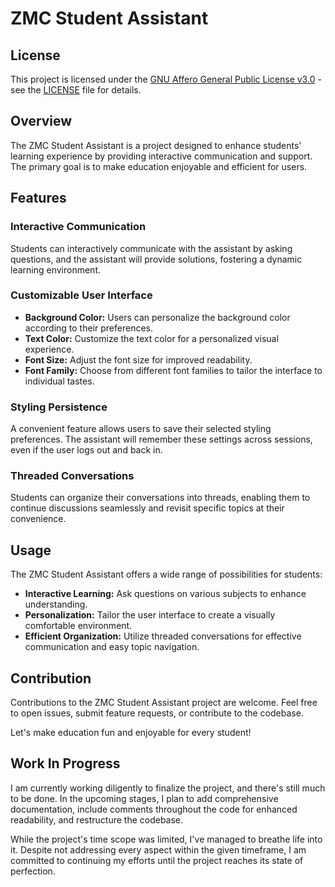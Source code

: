 # ZMC Student Assistant

## License

This project is licensed under the [GNU Affero General Public License v3.0](LICENSE) - see the [LICENSE](LICENSE) file for details.

## Overview

The ZMC Student Assistant is a project designed to enhance students' learning experience by providing interactive communication and support. The primary goal is to make education enjoyable and efficient for users.

## Features

### Interactive Communication

Students can interactively communicate with the assistant by asking questions, and the assistant will provide solutions, fostering a dynamic learning environment.

### Customizable User Interface

- **Background Color:** Users can personalize the background color according to their preferences.
- **Text Color:** Customize the text color for a personalized visual experience.
- **Font Size:** Adjust the font size for improved readability.
- **Font Family:** Choose from different font families to tailor the interface to individual tastes.

### Styling Persistence

A convenient feature allows users to save their selected styling preferences. The assistant will remember these settings across sessions, even if the user logs out and back in.

### Threaded Conversations

Students can organize their conversations into threads, enabling them to continue discussions seamlessly and revisit specific topics at their convenience.

## Usage

The ZMC Student Assistant offers a wide range of possibilities for students:

- **Interactive Learning:** Ask questions on various subjects to enhance understanding.
- **Personalization:** Tailor the user interface to create a visually comfortable environment.
- **Efficient Organization:** Utilize threaded conversations for effective communication and easy topic navigation.

## Contribution

Contributions to the ZMC Student Assistant project are welcome. Feel free to open issues, submit feature requests, or contribute to the codebase.

Let's make education fun and enjoyable for every student!

## Work In Progress

I am currently working diligently to finalize the project, and there's still much to be done. In the upcoming stages, I plan to add comprehensive documentation, include comments throughout the code for enhanced readability, and restructure the codebase.

While the project's time scope was limited, I've managed to breathe life into it. Despite not addressing every aspect within the given timeframe, I am committed to continuing my efforts until the project reaches its state of perfection.
